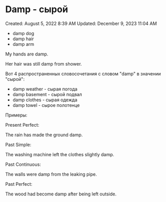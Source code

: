 # Damp - сырой

Created: August 5, 2022 8:39 AM
Updated: December 9, 2023 11:04 AM

- damp dog
- damp hair
- damp arm

My hands are damp.

Her hair was still damp from shower.

Вот 4 распространенных словосочетания с словом "damp" в значении "сырой":

- damp weather - сырая погода
- damp basement - сырой подвал
- damp clothes - сырая одежда
- damp towel - сырое полотенце

Примеры:

Present Perfect:

The rain has made the ground damp.

Past Simple:

The washing machine left the clothes slightly damp.

Past Continuous:

The walls were damp from the leaking pipe.

Past Perfect:

The wood had become damp after being left outside.